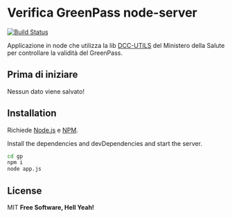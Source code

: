 # Verifica GreenPass node-server


[![Build Status](https://travis-ci.org/joemccann/dillinger.svg?branch=master)](https://travis-ci.org/joemccann/dillinger)

Applicazione in node che utilizza la lib [DCC-UTILS] del Ministero della Salute per controllare la validità del GreenPass.

## Prima di iniziare

Nessun dato viene salvato!

## Installation

Richiede [Node.js](https://nodejs.org/) e [NPM](http://https://www.npmjs.com).

Install the dependencies and devDependencies and start the server.

```sh
cd gp
npm i
node app.js
```

## License

MIT
**Free Software, Hell Yeah!**

   [DCC-UTILS]: <https://github.com/ministero-salute/dcc-utils>
